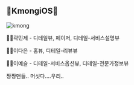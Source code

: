## 🙈KmongiOS🙉

![kmong](https://user-images.githubusercontent.com/42545818/101025442-ecead680-35b8-11eb-920e-bf377c8eb8ab.gif)

🙎‍♂️곽민제 - 디테일뷰, 페이저, 디테일-서비스설명뷰

🙎‍♀️이다은 - 홈뷰, 디테일-리뷰뷰

🙎‍♀️이예슬 - 디테일-서비스옵션뷰, 디테일-전문가정보뷰

짱짱맨들..
머싯다....우리..
